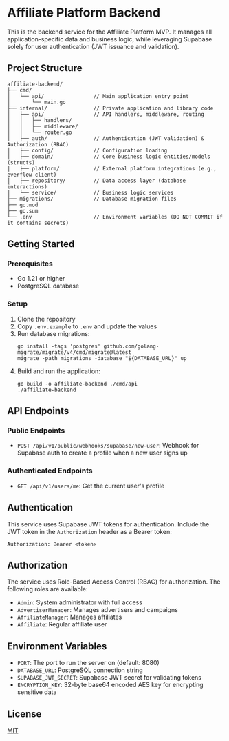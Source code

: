 # Affiliate Platform Backend

This is the backend service for the Affiliate Platform MVP. It manages all application-specific data and business logic, while leveraging Supabase solely for user authentication (JWT issuance and validation).

## Project Structure

```
affiliate-backend/
├── cmd/
│   └── api/                // Main application entry point
│       └── main.go
├── internal/               // Private application and library code
│   ├── api/                // API handlers, middleware, routing
│   │   ├── handlers/
│   │   ├── middleware/
│   │   └── router.go
│   ├── auth/               // Authentication (JWT validation) & Authorization (RBAC)
│   ├── config/             // Configuration loading
│   ├── domain/             // Core business logic entities/models (structs)
│   ├── platform/           // External platform integrations (e.g., everflow client)
│   ├── repository/         // Data access layer (database interactions)
│   └── service/            // Business logic services
├── migrations/             // Database migration files
├── go.mod
├── go.sum
└── .env                    // Environment variables (DO NOT COMMIT if it contains secrets)
```

## Getting Started

### Prerequisites

- Go 1.21 or higher
- PostgreSQL database

### Setup

1. Clone the repository
2. Copy `.env.example` to `.env` and update the values
3. Run database migrations:
   ```
   go install -tags 'postgres' github.com/golang-migrate/migrate/v4/cmd/migrate@latest
   migrate -path migrations -database "${DATABASE_URL}" up
   ```
4. Build and run the application:
   ```
   go build -o affiliate-backend ./cmd/api
   ./affiliate-backend
   ```

## API Endpoints

### Public Endpoints

- `POST /api/v1/public/webhooks/supabase/new-user`: Webhook for Supabase auth to create a profile when a new user signs up

### Authenticated Endpoints

- `GET /api/v1/users/me`: Get the current user's profile

## Authentication

This service uses Supabase JWT tokens for authentication. Include the JWT token in the `Authorization` header as a Bearer token:

```
Authorization: Bearer <token>
```

## Authorization

The service uses Role-Based Access Control (RBAC) for authorization. The following roles are available:

- `Admin`: System administrator with full access
- `AdvertiserManager`: Manages advertisers and campaigns
- `AffiliateManager`: Manages affiliates
- `Affiliate`: Regular affiliate user

## Environment Variables

- `PORT`: The port to run the server on (default: 8080)
- `DATABASE_URL`: PostgreSQL connection string
- `SUPABASE_JWT_SECRET`: Supabase JWT secret for validating tokens
- `ENCRYPTION_KEY`: 32-byte base64 encoded AES key for encrypting sensitive data

## License

[MIT](LICENSE)